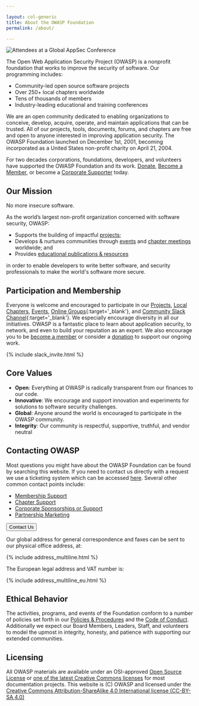 ```yaml
---

layout: col-generic
title: About the OWASP Foundation
permalink: /about/

---
```


![Attendees at a Global AppSec Conference](/assets/images/web/about_header.png)

The Open Web Application Security Project (OWASP) is a nonprofit foundation that works to improve the security of software. Our programming includes:

- Community-led open source software projects
- Over 250+ local chapters worldwide
- Tens of thousands of members
- Industry-leading educational and training conferences

We are an open community dedicated to enabling organizations to conceive, develop, acquire, operate, and maintain applications that can be trusted. All of our projects, tools, documents, forums, and chapters are free and open to anyone interested in improving application security. The OWASP Foundation launched on December 1st, 2001, becoming incorporated as a United States non-profit charity on April 21, 2004.

For two decades corporations, foundations, developers, and volunteers have supported the OWASP Foundation and its work. [Donate](/donate), [Become a Member](/membership), or become a [Corporate Supporter](/supporters) today.

## Our Mission

<p class="callout-mono right">No more insecure software.</p>

As the world’s largest non-profit organization concerned with software security, OWASP:

- Supports the building of impactful [projects](https://owasp.org/projects/);
- Develops & nurtures communities through [events](https://owasp.org/events/) and [chapter meetings](https://owasp.org/chapters/) worldwide; and
- Provides [educational publications & resources](https://owasp.org/www-committee-education-and-training/)

in order to enable developers to write better software, and security professionals to make the world's software more secure.

## Participation and Membership

Everyone is welcome and encouraged to participate in our [Projects](/projects), [Local Chapters](/chapters), [Events](/events), [Online Groups](https://groups.google.com/a/owasp.com/){:target='_blank'}, and [Community Slack Channel](https://owasp.slack.com/){:target='_blank'}. We especially encourage diversity in all our initiatives. OWASP is a fantastic place to learn about application security, to network, and even to build your reputation as an expert. We also encourage you to be [become a member](/membership) or consider a [donation](/donate) to support our ongoing work.

{% include slack_invite.html %}

## Core Values

- **Open**: Everything at OWASP is radically transparent from our finances to our code.
- **Innovative**: We encourage and support innovation and experiments for solutions to software security challenges.
- **Global**: Anyone around the world is encouraged to participate in the OWASP community.
- **Integrity**: Our community is respectful, supportive, truthful, and vendor neutral

## Contacting OWASP

Most questions you might have about the OWASP Foundation can be found by searching this website. If you need to contact us directly with a request we use a ticketing system which can be accessed [here](https://owasporg.atlassian.net/servicedesk/customer/portals). Several other common contact points include:

- [Membership Support](https://owasporg.atlassian.net/servicedesk/customer/portal/9)
- [Chapter Support](https://owasporg.atlassian.net/servicedesk/customer/portal/8)
- [Corporate Sponsorships or Support](https://owasporg.atlassian.net/servicedesk/customer/portal/7/group/18/create/72)
- [Partnership Marketing](https://owasporg.atlassian.net/servicedesk/customer/portal/7/group/19/create/83)

<a href="https://contact.owasp.org/" target="_blank" rel="noopener"><button class="cta-button dark">Contact Us</button></a>

Our global address for general correspondence and faxes can be sent to our physical office address, at:

{% include address_multiline.html %}

The European legal address and VAT number is:

{% include address_multiline_eu.html %}

## Ethical Behavior

The activities, programs, and events of the Foundation conform to a number of policies set forth in our [Policies & Procedures](/www-policy/) and the [Code of Conduct](/www-policy/operational/code-of-conduct). Additionally we expect our Board Members, Leaders, Staff, and volunteers to model the upmost in integrity, honesty, and patience with supporting our extended communities.

## Licensing

All OWASP materials are available under an OSI-approved [Open Source License](https://opensource.org/licenses/category) or [one of the latest Creative Commons licenses](https://creativecommons.org/licenses/by-sa/4.0/) for most documentation projects. This website is (C) OWASP and licensed under the [Creative Commons Attribution-ShareAlike 4.0 International license (CC-BY-SA 4.0)](https://creativecommons.org/licenses/by-sa/4.0/)
